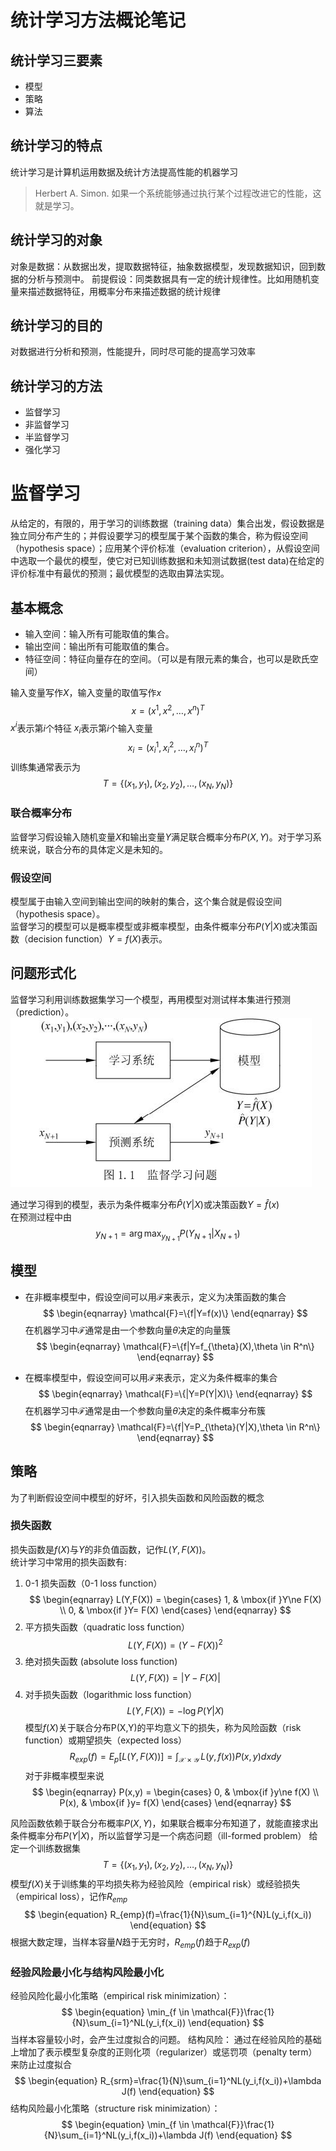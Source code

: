 
# 统计学习方法概论笔记
## 统计学习三要素
- 模型
- 策略
- 算法

## 统计学习的特点
统计学习是计算机运用数据及统计方法提高性能的机器学习
>Herbert A. Simon. 如果一个系统能够通过执行某个过程改进它的性能，这就是学习。

## 统计学习的对象
对象是数据：从数据出发，提取数据特征，抽象数据模型，发现数据知识，回到数据的分析与预测中。
前提假设：同类数据具有一定的统计规律性。比如用随机变量来描述数据特征，用概率分布来描述数据的统计规律

## 统计学习的目的
对数据进行分析和预测，性能提升，同时尽可能的提高学习效率

## 统计学习的方法
- 监督学习
- 非监督学习
- 半监督学习
- 强化学习

# 监督学习
从给定的，有限的，用于学习的训练数据（training data）集合出发，假设数据是独立同分布产生的；并假设要学习的模型属于某个函数的集合，称为假设空间（hypothesis space）；应用某个评价标准（evaluation criterion），从假设空间中选取一个最优的模型，使它对已知训练数据和未知测试数据(test data)在给定的评价标准中有最优的预测；最优模型的选取由算法实现。

## 基本概念
- 输入空间：输入所有可能取值的集合。
- 输出空间：输出所有可能取值的集合。
- 特征空间：特征向量存在的空间。（可以是有限元素的集合，也可以是欧氏空间）

输入变量写作$X$，输入变量的取值写作$x$
$$
x=(x^1,x^2,\ldots,x^n)^T
$$
$x^{i}$表示第$i$个特征
$x_{i}$表示第$i$个输入变量
$$
x_i=(x_i^1,x_i^2,\ldots,x_i^n)^T
$$
训练集通常表示为
$$
T=\{(x_1,y_1),(x_2,y_2),\ldots,(x_N,y_N)\}
$$

### 联合概率分布
监督学习假设输入随机变量$X$和输出变量$Y$满足联合概率分布$P(X,Y)$。对于学习系统来说，联合分布的具体定义是未知的。

### 假设空间
模型属于由输入空间到输出空间的映射的集合，这个集合就是假设空间（hypothesis space）。  
监督学习的模型可以是概率模型或非概率模型，由条件概率分布$P(Y|X)$或决策函数（decision function）$Y=f(X)$表示。

## 问题形式化
监督学习利用训练数据集学习一个模型，再用模型对测试样本集进行预测（prediction）。
![model](https://github.com/sunqiang85/notebook/raw/master/statisticsMachineLearning/images/1_1.png)

通过学习得到的模型，表示为条件概率分布$\hat{P}(Y|X)$或决策函数$Y=\hat{f}(x)$  
在预测过程中由
$$
\DeclareMathOperator*{\argmax}{arg\,max}
y_{N+1}=\argmax_{y_{N+1}} P(Y_{N+1}|X_{N+1})
$$

## 模型
- 在非概率模型中，假设空间可以用$\mathcal{F}$来表示，定义为决策函数的集合
$$
\begin{eqnarray}
\mathcal{F}=\{f|Y=f(x)\}
\end{eqnarray}
$$
在机器学习中$\mathcal{F}$通常是由一个参数向量$\theta$决定的向量簇
$$
\begin{eqnarray}
\mathcal{F}=\{f|Y=f_{\theta}(X),\theta \in R^n\}
\end{eqnarray}
$$

- 在概率模型中，假设空间可以用$\mathcal{F}$来表示，定义为条件概率的集合
$$
\begin{eqnarray}
\mathcal{F}=\{|Y=P(Y|X)\}
\end{eqnarray}
$$
在机器学习中$\mathcal{F}$通常是由一个参数向量$\theta$决定的条件概率分布簇
$$
\begin{eqnarray}
\mathcal{F}=\{f|Y=P_{\theta}(Y|X),\theta \in R^n\}
\end{eqnarray}
$$

## 策略
为了判断假设空间中模型的好坏，引入损失函数和风险函数的概念
### 损失函数
损失函数是$f(X)$与$Y$的非负值函数，记作$L(Y,F(X))$。  
统计学习中常用的损失函数有:  
1. 0-1 损失函数（0-1 loss function）
$$
\begin{eqnarray}
L(Y,F(X)) =
\begin{cases} 
1,  & \mbox{if }Y\ne F(X) \\
0,  & \mbox{if }Y= F(X)
\end{cases}
\end{eqnarray}
$$
2. 平方损失函数（quadratic loss function）  
$$
\begin{equation}
L(Y,F(X))=(Y-F(X))^2
\end{equation}
$$
3. 绝对损失函数 (absolute loss function)
$$
\begin{equation}
L(Y,F(X))=|Y-F(X)|
\end{equation}
$$
4. 对手损失函数（logarithmic loss function）
$$
\begin{equation}
L(Y,F(X))=-\log{P(Y|X)}
\end{equation}
$$
模型$f(X)$关于联合分布P(X,Y)的平均意义下的损失，称为风险函数（risk function）或期望损失（expected loss）
$$
\begin{equation}
R_{exp}(f)=E_p[L(Y,F(X))]=\int_{\mathcal{X} \times \mathcal{Y}} \,L(y,f(x))P(x,y)dxdy
\end{equation}
$$
对于非概率模型来说
$$
\begin{eqnarray}
P(x,y) =
\begin{cases} 
0,  & \mbox{if }y\ne f(X) \\
P(x),  & \mbox{if }y= f(X)
\end{cases}
\end{eqnarray}
$$

风险函数依赖于联合分布概率$P(X,Y)$，如果联合概率分布知道了，就能直接求出条件概率分布$P(Y|X)$，所以监督学习是一个病态问题（ill-formed problem）
给定一个训练数据集
$$
T=\{(x_1,y_1),(x_2,y_2),\ldots,(x_N,y_N)\}
$$
模型$f(X)$关于训练集的平均损失称为经验风险（empirical risk）或经验损失（empirical loss），记作$R_{emp}$
$$
\begin{equation}
R_{emp}(f)=\frac{1}{N}\sum_{i=1}^{N}L(y_i,f(x_i))
\end{equation}
$$
根据大数定理，当样本容量$N$趋于无穷时，$R_{emp}(f)$趋于$R_{exp}(f)$

### 经验风险最小化与结构风险最小化
经验风险化最小化策略（empirical risk minimization）：
$$
\begin{equation}
\min_{f \in \mathcal{F}}\frac{1}{N}\sum_{i=1}^NL(y_i,f(x_i))
\end{equation}
$$
当样本容量较小时，会产生过度拟合的问题。
结构风险：
通过在经验风险的基础上增加了表示模型复杂度的正则化项（regularizer）或惩罚项（penalty term）来防止过度拟合
$$
\begin{equation}
R_{srm}=\frac{1}{N}\sum_{i=1}^NL(y_i,f(x_i))+\lambda J(f)
\end{equation}
$$
结构风险最小化策略（structure risk minimization）：
$$
\begin{equation}
\min_{f \in \mathcal{F}}\frac{1}{N}\sum_{i=1}^NL(y_i,f(x_i))+\lambda J(f)
\end{equation}
$$
